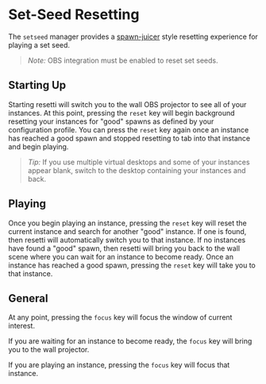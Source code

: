# Set-Seed Resetting

The `setseed` manager provides a [spawn-juicer](https://github.com/pjagada/spawn-juicer)
style resetting experience for playing a set seed.

> *Note:* OBS integration must be enabled to reset set seeds.

## Starting Up

Starting resetti will switch you to the wall OBS projector to see all of your
instances. At this point, pressing the `reset` key will begin background
resetting your instances for "good" spawns as defined by your configuration
profile. You can press the `reset` key again once an instance has reached a good
spawn and stopped resetting to tab into that instance and begin playing.

> *Tip:* If you use multiple virtual desktops and some of your instances
> appear blank, switch to the desktop containing your instances and back.

## Playing

Once you begin playing an instance, pressing the `reset` key will reset the
current instance and search for another "good" instance. If one is found, then
resetti will automatically switch you to that instance. If no instances have
found a "good" spawn, then resetti will bring you back to the wall scene where
you can wait for an instance to become ready. Once an instance has reached a good
spawn, pressing the `reset` key will take you to that instance.

## General

At any point, pressing the `focus` key will focus the window of current interest.

If you are waiting for an instance to become ready, the `focus` key will bring
you to the wall projector.

If you are playing an instance, pressing the `focus` key will focus that
instance.
